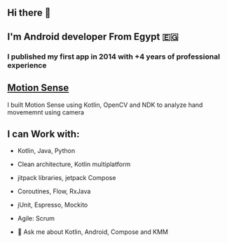 ## Hi there 👋

## I'm Android developer From Egypt 🇪🇬 
### I published my first app in 2014 with +4 years of professional experience 

## [Motion Sense](https://play.google.com/store/apps/details?id=pro.airgesutre&hl=en&gl=US)

I built Motion Sense using Kotlin, OpenCV and NDK to analyze hand movememnt using camera

## I can Work with:
- Kotlin, Java, Python
- Clean architecture, Kotlin multiplatform
- jitpack libraries, jetpack Compose
- Coroutines, Flow, RxJava
- jUnit, Espresso, Mockito
- Agile: Scrum

- 💬 Ask me about Kotlin, Android, Compose and KMM


<!--
**mohamedsaber00/mohamedsaber00** is a ✨ _special_ ✨ repository because its `README.md` (this file) appears on your GitHub profile.

Here are some ideas to get you started:

- 🔭 I’m currently working on ...
- 🌱 I’m currently learning ...
- 👯 I’m looking to collaborate on ...
- 🤔 I’m looking for help with ...
- 💬 Ask me about ...
- 📫 How to reach me: ...
- 😄 Pronouns: ...
- ⚡ Fun fact: ...
-->
